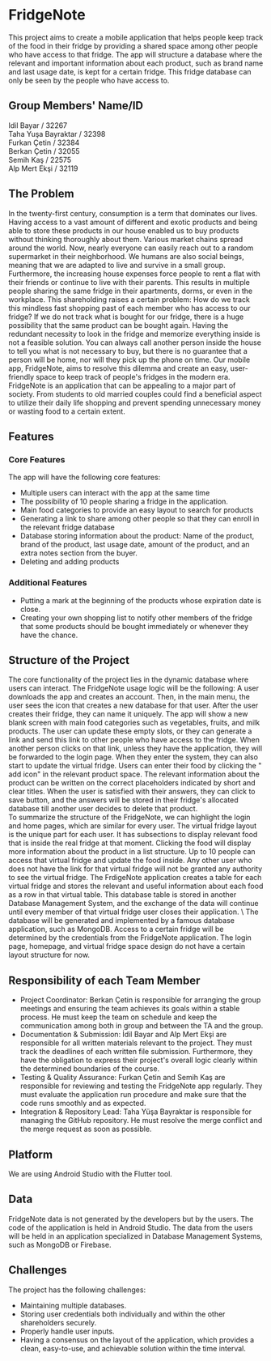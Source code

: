 # FridgeNote
This project aims to create a mobile application that helps people keep track of the food in their fridge by providing a shared space among other people who have access to that fridge. The app will structure a database where the relevant and important information about each product, such as brand name and last usage date, is kept for a certain fridge. This fridge database can only be seen by the people who have access to.
## Group Members' Name/ID
Idil Bayar / 32267 \
Taha Yuşa Bayraktar / 32398\
Furkan Çetin / 32384 \
Berkan Çetin / 32055 \
Semih Kaş / 22575 \
Alp Mert Ekşi / 32119 

## The Problem
In the twenty-first century, consumption is a term that dominates our lives. Having access to a vast amount of different and exotic products and being able to store these products in our house enabled us to buy products without thinking thoroughly about them. Various market chains spread around the world. Now, nearly everyone can easily reach out to a random supermarket in their neighborhood. We humans are also social beings, meaning that we are adapted to live and survive in a small group. Furthermore, the increasing house expenses force people to rent a flat with their friends or continue to live with their parents. This results in multiple people sharing the same fridge in their apartments, dorms, or even in the workplace. This shareholding raises a certain problem: How do we track this mindless fast shopping past of each member who has access to our fridge? If we do not track what is bought for our fridge, there is a huge possibility that the same product can be bought again. Having the redundant necessity to look in the fridge and memorize everything inside is not a feasible solution. You can always call another person inside the house to tell you what is not necessary to buy, but there is no guarantee that a person will be home, nor will they pick up the phone on time. Our mobile app, FridgeNote, aims to resolve this dilemma and create an easy, user-friendly space to keep track of people's fridges in the modern era. FridgeNote is an application that can be appealing to a major part of society. From students to old married couples could find a beneficial aspect to utilize their daily life shopping and prevent spending unnecessary money or wasting food to a certain extent. 

## Features
### Core Features 
The app will have the following core features:
- Multiple users can interact with the app at the same time
- The possibility of 10 people sharing a fridge in the application.
- Main food categories to provide an easy layout to search for products
- Generating a link to share among other people so that they can enroll in the relevant fridge database
- Database storing information about the product: Name of the product, brand of the product, last usage date, amount of the product, and an extra notes section from the buyer.
- Deleting and adding products

### Additional Features
- Putting a mark at the beginning of the products whose expiration date is close.
- Creating your own shopping list to notify other members of the fridge that some products should be bought immediately or whenever they have the chance.

## Structure of the Project
The core functionality of the project lies in the dynamic database where users can interact. The FridgeNote usage logic will be the following: A user downloads the app and creates an account. Then, in the main menu, the user sees the icon that creates a new database for that user. After the user creates their fridge, they can name it uniquely. The app will show a new blank screen with main food categories such as vegetables, fruits, and milk products. The user can update these empty slots, or they can generate a link and send this link to other people who have access to the fridge. When another person clicks on that link, unless they have the application, they will be forwarded to the login page. When they enter the system, they can also start to update the virtual fridge. Users can enter their food by clicking the " add icon" in the relevant product space. The relevant information about the product can be written on the correct placeholders indicated by short and clear titles. When the user is satisfied with their answers, they can click to save button, and the answers will be stored in their fridge's allocated database till another user decides to delete that product. \
To summarize the structure of the FridgeNote, we can highlight the login and home pages, which are similar for every user. The virtual fridge layout  is the unique part for each user. It has subsections to display relevant food that is inside the real fridge at that moment. Clicking the food will display more information about the product in a list structure. Up to 10 people can access that virtual fridge and update the food inside. Any other user who does not have the link for that virtual fridge will not be granted any authority to see the virtual fridge. The FrdigeNote application creates a table for each virtual fridge and stores the relevant and useful information about each food as a row in that virtual table. This database table is stored in another Database Management System, and the exchange of the data will continue until every member of that virtual fridge user closes their application. \ 
The database will be generated and implemented by a famous database application, such as MongoDB. Access to a certain fridge will be determined by the credentials from the FridgeNote application. The login page, homepage, and virtual fridge space design do not have a certain layout structure for now. 
## Responsibility of each Team Member
- Project Coordinator: Berkan Çetin is responsible for arranging the group meetings and ensuring the team achieves its goals within a stable process. He must keep the team on schedule and keep the communication among both in group and between the TA and the group.
- Documentation & Submission: İdil Bayar and Alp Mert Ekşi are responsible for all written materials relevant to the project. They must track the deadlines of each written file submission. Furthermore, they have the obligation to express their project's overall logic clearly within the determined boundaries of the course.
- Testing & Quality Assurance: Furkan Çetin and Semih Kaş are responsible for reviewing and testing the FridgeNote app regularly. They  must evaluate the application run procedure and make sure that the code runs smoothly and as expected.
- Integration & Repository Lead: Taha Yüşa Bayraktar is responsible for managing the GitHub repository. He must resolve the merge conflict and the merge request as soon as possible.
## Platform
We are using Android Studio with the Flutter tool.
## Data
FridgeNote data is not generated by the developers but by the users. The code of the application is held in Android Studio. The data from the users will be held in an application specialized in Database Management Systems, such as MongoDB or Firebase.
## Challenges
The project has the following challenges:
- Maintaining multiple databases.
- Storing user credentials both individually and within the other shareholders securely.
- Properly handle user inputs.
- Having a consensus on the layout of the application, which provides a clean, easy-to-use, and achievable solution within the time interval.
